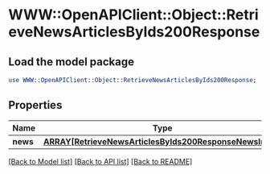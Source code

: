 # WWW::OpenAPIClient::Object::RetrieveNewsArticlesByIds200Response

## Load the model package
```perl
use WWW::OpenAPIClient::Object::RetrieveNewsArticlesByIds200Response;
```

## Properties
Name | Type | Description | Notes
------------ | ------------- | ------------- | -------------
**news** | [**ARRAY[RetrieveNewsArticlesByIds200ResponseNewsInner]**](RetrieveNewsArticlesByIds200ResponseNewsInner.md) |  | [optional] 

[[Back to Model list]](../README.md#documentation-for-models) [[Back to API list]](../README.md#documentation-for-api-endpoints) [[Back to README]](../README.md)


